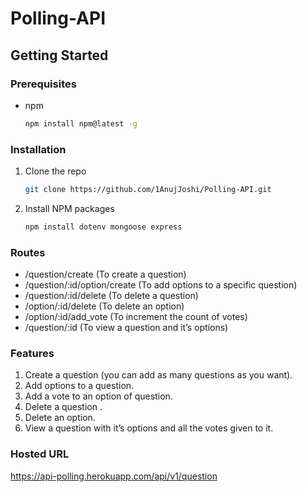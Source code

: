 # Polling-API
 
 ## Getting Started

### Prerequisites

* npm 
  ```sh
  npm install npm@latest -g 
  ```

### Installation

1. Clone the repo
   ```sh
   git clone https://github.com/1AnujJoshi/Polling-API.git
   ```
2. Install NPM packages
   ```sh
   npm install dotenv mongoose express
   ```
### Routes
- /question/create (To create a question)
- /question/:id/option/create (To add options to a specific question)
- /question/:id/delete (To delete a question)
- /option/:id/delete (To delete an option)
- /option/:id/add_vote (To increment the count of votes)
- /question/:id (To view a question and it’s options)

### Features

1. Create a question (you can add as many questions as you want).
2. Add options to a question.
3. Add a vote to an option of question.
4. Delete a question .
5. Delete an option.
6. View a question with it’s options and all the votes given to it.

### Hosted URL

https://api-polling.herokuapp.com/api/v1/question
